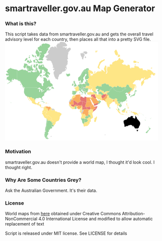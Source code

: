 # smartraveller.gov.au Map Generator
### What is this?
This script takes data from smartraveller.gov.au and gets the overall travel advisory level for each country, then places all that into a pretty SVG file.
![If this link worked a pretty map would be here](sample.png?raw=true "Map Sample")

### Motivation
smartraveller.gov.au doesn't provide a world map, I thought it'd look cool. I thought right.

### Why Are Some Countries Grey?
Ask the Australian Government. It's their data.

### License
World maps from [here](https://www.amcharts.com/svg-maps/?map=world)
obtained under Creative Commons Attribution-NonCommercial 4.0 International License and modified to allow automatic replacement of text

Script is released under MIT license. See LICENSE for details
